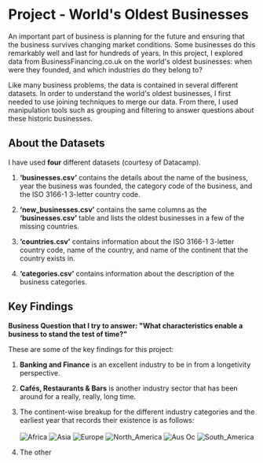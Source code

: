 # Project - World's Oldest Businesses

An important part of business is planning for the future and ensuring that the business survives changing market conditions. Some businesses do this remarkably well and last for hundreds of years. In this project, I explored data from BusinessFinancing.co.uk on the world's oldest businesses: when were they founded, and which industries do they belong to?

Like many business problems, the data is contained in several different datasets. In order to understand the world's oldest businesses, I first needed to use joining techniques to merge our data. From there, I used manipulation tools such as grouping and filtering to answer questions about these historic businesses.

## About the Datasets
I have used **four** different datasets (courtesy of Datacamp).

1. **‘businesses.csv’** contains the details about the name of the business, year the business was founded, the category code of the business, and the ISO 3166-1 3-letter country code.

2. **‘new_businesses.csv’** contains the same columns as the **‘businesses.csv’** table and lists the oldest businesses in a few of the missing countries. 

3. **‘countries.csv’** contains information about the ISO 3166-1 3-letter country code, name of the country, and name of the continent that the country exists in.

4. **‘categories.csv’** contains information about the description of the business categories.

## Key Findings

**Business Question that I try to answer: "What characteristics enable a business to stand the test of time?"**

These are some of the key findings for this project:
1. **Banking and Finance** is an excellent industry to be in from a longetivity perspective.

2. **Cafés, Restaurants & Bars** is another industry sector that has been around for a really, really, long time.

3. The continent-wise breakup for the different industry categories and the earliest year that records their existence is as follows:
<br> </br>
![Africa](https://user-images.githubusercontent.com/75243291/202369003-ee119866-cee0-40fd-aba3-22e5f42484f0.PNG)
![Asia](https://user-images.githubusercontent.com/75243291/202369370-e61a94c1-8f79-4f22-9ee5-244d9c7fe58a.PNG)
![Europe](https://user-images.githubusercontent.com/75243291/202369400-840f663e-680f-4553-888e-131a243577ed.PNG)
![North_America](https://user-images.githubusercontent.com/75243291/202369422-81ff6614-3a24-4349-b72a-9bfd56851d1b.PNG)
![Aus Oc](https://user-images.githubusercontent.com/75243291/202369447-f615d4b0-9bfd-4d5c-b028-703faaadf6d2.PNG)
![South_America](https://user-images.githubusercontent.com/75243291/202369466-fddd20ed-66f2-4ccb-882d-1d576716ea49.PNG)

4. The other 



